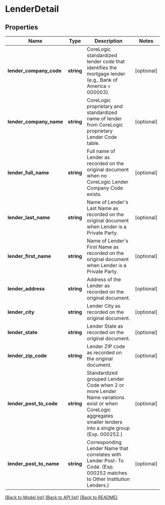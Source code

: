 # LenderDetail

## Properties
Name | Type | Description | Notes
------------ | ------------- | ------------- | -------------
**lender_company_code** | **string** | CoreLogic standardized lender code that identifies the mortgage lender (e.g., Bank of America &#x3D; 000003). | [optional] 
**lender_company_name** | **string** | CoreLogic proprietary and standardized name of lender from CoreLogic proprietary Lender Code table. | [optional] 
**lender_full_name** | **string** | Full name of Lender as recorded on the original document when no CoreLogic Lender Company Code exists. | [optional] 
**lender_last_name** | **string** | Name of Lender&#x27;s Last Name as recorded on the original document when Lender is a Private Party. | [optional] 
**lender_first_name** | **string** | Name of Lender&#x27;s First Name as recorded on the original document when Lender is a Private Party. | [optional] 
**lender_address** | **string** | Address of the Lender as recorded on the original document. | [optional] 
**lender_city** | **string** | Lender City as recorded on the original document. | [optional] 
**lender_state** | **string** | Lender State as recorded on the original document. | [optional] 
**lender_zip_code** | **string** | Lender ZIP code as recorded on the original document. | [optional] 
**lender_post_to_code** | **string** | Standardized grouped Lender Code when 2 or more Lender Name variations exist or when CoreLogic aggregates smaller lenders into a single group (Exp. 000252.) | [optional] 
**lender_post_to_name** | **string** | Corresponding Lender Name that correlates with Lender Post-To Code. (Exp. 000252 matches to Other Institution Lenders.) | [optional] 

[[Back to Model list]](../../README.md#documentation-for-models) [[Back to API list]](../../README.md#documentation-for-api-endpoints) [[Back to README]](../../README.md)

